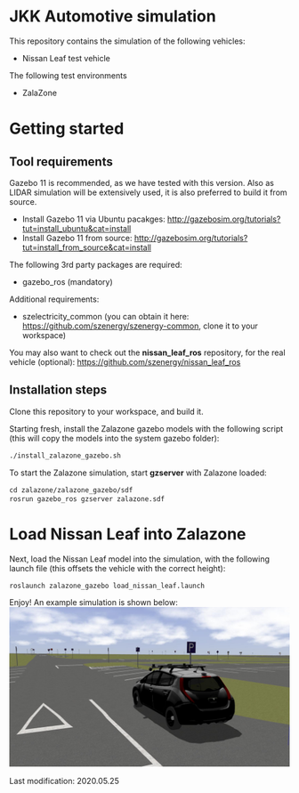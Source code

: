 # JKK Automotive simulation
This repository contains the simulation of the following vehicles:
- Nissan Leaf test vehicle

The following test environments
- ZalaZone

# Getting started

## Tool requirements
Gazebo 11 is recommended, as we have tested with this version. Also as LIDAR simulation will be extensively used, it is also preferred to build it from source.
- Install Gazebo 11 via Ubuntu pacakges: http://gazebosim.org/tutorials?tut=install_ubuntu&cat=install
- Install Gazebo 11 from source: http://gazebosim.org/tutorials?tut=install_from_source&cat=install

The following 3rd party packages are required:
- gazebo_ros (mandatory)

Additional requirements:
- szelectricity_common (you can obtain it here: https://github.com/szenergy/szenergy-common, clone it to your workspace)

You may also want to check out the __nissan_leaf_ros__ repository, for the real vehicle (optional): https://github.com/szenergy/nissan_leaf_ros

## Installation steps
Clone this repository to your workspace, and build it.

Starting fresh, install the Zalazone gazebo models with the following script (this will copy the models into the system gazebo folder):
```bash
./install_zalazone_gazebo.sh
```
To start the Zalazone simulation, start __gzserver__ with Zalazone loaded:
```
cd zalazone/zalazone_gazebo/sdf
rosrun gazebo_ros gzserver zalazone.sdf
```

# Load Nissan Leaf into Zalazone
Next, load the Nissan Leaf model into the simulation, with the following launch file (this offsets the vehicle with the correct height):
```bash
roslaunch zalazone_gazebo load_nissan_leaf.launch
```

Enjoy! An example simulation is shown below:
![alt text](https://github.com/szenergy/jkk-automotive-simulation/blob/master/docs/zalazone_gazebo.jpg "Gazebo example")

Last modification: 2020.05.25
